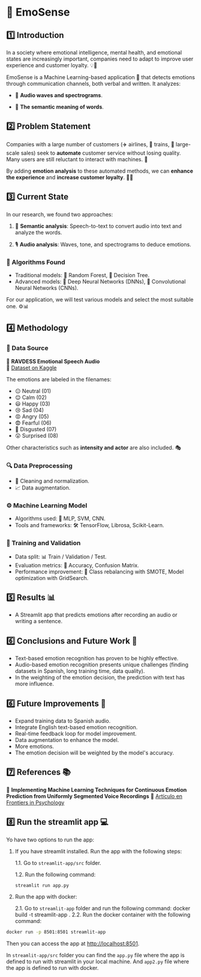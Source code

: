 
# 📢 EmoSense

## 1️⃣ Introduction  

In a society where emotional intelligence, mental health, and emotional states are increasingly important, companies need to adapt to improve user experience and customer loyalty. 💡💖  

EmoSense is a Machine Learning-based application 🤖 that detects emotions through communication channels, both verbal and written. It analyzes:  

- 🎵 **Audio waves and spectrograms**.  

- 📝 **The semantic meaning of words**.  

## 2️⃣ Problem Statement  

Companies with a large number of customers (✈️ airlines, 🚆 trains, 🛒 large-scale sales) seek to **automate** customer service without losing quality. Many users are still reluctant to interact with machines. 🤯  

By adding **emotion analysis** to these automated methods, we can **enhance the experience** and **increase customer loyalty**. 🎯😊  

## 3️⃣ Current State  

In our research, we found two approaches:  

1. 📜 **Semantic analysis**: Speech-to-text to convert audio into text and analyze the words.  

1. 🎙️ **Audio analysis**: Waves, tone, and spectrograms to deduce emotions.  

### 🧠 Algorithms Found  

- Traditional models: 🌲 Random Forest, 🌳 Decision Tree.  
- Advanced models: 🤖 Deep Neural Networks (DNNs), 🧩 Convolutional Neural Networks (CNNs).  

For our application, we will test various models and select the most suitable one. ⚙️📊  

## 4️⃣ Methodology  

### 📂 Data Source  

📌 **RAVDESS Emotional Speech Audio**  
🔗 [Dataset on Kaggle](https://www.kaggle.com/datasets/uwrfkaggler/ravdess-emotional-speech-audio)  

The emotions are labeled in the filenames:  

- 😐 Neutral (01)  
- 😌 Calm (02)  
- 😃 Happy (03)  
- 😢 Sad (04)  
- 😡 Angry (05)  
- 😨 Fearful (06)  
- 🤢 Disgusted (07)  
- 😲 Surprised (08)  

Other characteristics such as **intensity and actor** are also included. 🎭  

### 🔍 Data Preprocessing  

- 📌 Cleaning and normalization.  
- 📈 Data augmentation.  

### ⚙️ Machine Learning Model  

- Algorithms used: 🧠 MLP, SVM, CNN.  
- Tools and frameworks: 🛠️ TensorFlow, Librosa, Scikit-Learn.  

### 🎯 Training and Validation  

- Data split: 📊 Train / Validation / Test.  
- Evaluation metrics: 🎯 Accuracy, Confusion Matrix.  
- Performance improvement: 🔄 Class rebalancing with SMOTE, Model optimization with GridSearch.  

## 5️⃣ Results 📊  

- A Streamlit app that predicts emotions after recording an audio or writing a sentence.  

## 6️⃣ Conclusions and Future Work 🚀  

- Text-based emotion recognition has proven to be highly effective.  
- Audio-based emotion recognition presents unique challenges (finding datasets in Spanish, long training time, data quality).  
- In the weighting of the emotion decision, the prediction with text has more influence.  

## 6️⃣ Future Improvements 🚀  

- Expand training data to Spanish audio.  
- Integrate English text-based emotion recognition.  
- Real-time feedback loop for model improvement.  
- Data augmentation to enhance the model.  
- More emotions.  
- The emotion decision will be weighted by the model's accuracy.  

## 7️⃣ References 📚  

📖 **Implementing Machine Learning Techniques for Continuous Emotion Prediction from Uniformly Segmented Voice Recordings**
🔗 [Artículo en Frontiers in Psychology](https://www.frontiersin.org/journals/psychology/articles/10.3389/fpsyg.2024.1300996/full)

## 8️⃣ Run the streamlit app 💻

Yo have two options to run the app:

1. If you have streamlit installed. Run the app with the following steps:

    1.1. Go to `streamlit-app/src` folder.

    1.2. Run the following command:

    ```bash
    streamlit run app.py
    ```

2. Run the app with docker:

    2.1. Go to `streamlit-app` folder and run the following command:
    docker build -t streamlit-app .
    2.2. Run the docker container with the following command:

```bash
docker run -p 8501:8501 streamlit-app
```

Then you can access the app at [http://localhost:8501](http://localhost:8501).

In `streamlit-app/src` folder you can find the `app.py` file where the app is defined to run with streamlit in your local machine. And `app2.py` file where the app is defined to run with docker.
